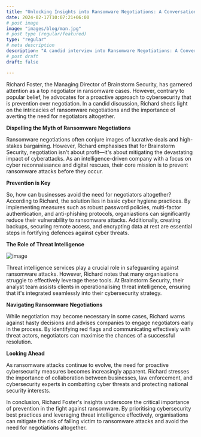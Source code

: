 ```yaml
---
title: "Unlocking Insights into Ransomware Negotiations: A Conversation with Richard Foster, Managing Director of Brainstorm Security"
date: 2024-02-17T10:07:21+06:00
# post image
image: "images/blog/man.jpg"
# post type (regular/featured)
type: "regular"
# meta description
description: "A candid interview into Ransomware Negotiations: A Conversation with Richard Foster, Managing Director of Brainstorm Security Ltd"
# post draft
draft: false

---
```


Richard Foster, the Managing Director of Brainstorm Security, has garnered attention as a top negotiator in ransomware cases. However, contrary to popular belief, he advocates for a proactive approach to cybersecurity that is prevention over negotiation. In a candid discussion, Richard sheds light on the intricacies of ransomware negotiations and the importance of averting the need for negotiators altogether.

**Dispelling the Myth of Ransomware Negotiations** 

Ransomware negotiations often conjure images of lucrative deals and high-stakes bargaining. However, Richard emphasises that for Brainstorm Security, negotiation isn't about profit—it's about mitigating the devastating impact of cyberattacks. As an intelligence-driven company with a focus on cyber reconnaissance and digital rescues, their core mission is to prevent ransomware attacks before they occur.  

**Prevention is Key**

So, how can businesses avoid the need for negotiators altogether? According to Richard, the solution lies in basic cyber hygiene practices. By implementing measures such as robust password policies, multi-factor authentication, and anti-phishing protocols, organiastions can significantly reduce their vulnerability to ransomware attacks. Additionally, creating backups, securing remote access, and encrypting data at rest are essential steps in fortifying defences against cyber threats.

**The Role of Threat Intelligence**

![image](../../images/blog/data.jpg)

Threat intelligence services play a crucial role in safeguarding against ransomware attacks. However, Richard notes that many organisations struggle to effectively leverage these tools. At Brainstorm Security, their analyst team assists clients in operationalising threat intelligence, ensuring that it's integrated seamlessly into their cybersecurity strategy.

**Navigating Ransomware Negotiations**

While negotiation may become necessary in some cases, Richard warns against hasty decisions and advises companies to engage negotiators early in the process. By identifying red flags and communicating effectively with threat actors, negotiators can maximise the chances of a successful resolution.

**Looking Ahead**

As ransomware attacks continue to evolve, the need for proactive cybersecurity measures becomes increasingly apparent. Richard stresses the importance of collaboration between businesses, law enforcement, and cybersecurity experts in combatting cyber threats and protecting national security interests.

In conclusion, Richard Foster's insights underscore the critical importance of prevention in the fight against ransomware. By prioritising cybersecurity best practices and leveraging threat intelligence effectively, organisations can mitigate the risk of falling victim to ransomware attacks and avoid the need for negotiations altogether.

